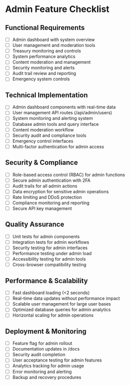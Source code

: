 # Admin Feature Checklist

## Functional Requirements
- [ ] Admin dashboard with system overview
- [ ] User management and moderation tools
- [ ] Treasury monitoring and controls
- [ ] System performance analytics
- [ ] Content moderation and management
- [ ] Security monitoring and alerts
- [ ] Audit trail review and reporting
- [ ] Emergency system controls

## Technical Implementation
- [ ] Admin dashboard components with real-time data
- [ ] User management API routes (/api/admin/users)
- [ ] System monitoring and alerting system
- [ ] Database admin tools and query interface
- [ ] Content moderation workflow
- [ ] Security audit and compliance tools
- [ ] Emergency control interfaces
- [ ] Multi-factor authentication for admin access

## Security & Compliance
- [ ] Role-based access control (RBAC) for admin functions
- [ ] Secure admin authentication with 2FA
- [ ] Audit trails for all admin actions
- [ ] Data encryption for sensitive admin operations
- [ ] Rate limiting and DDoS protection
- [ ] Compliance monitoring and reporting
- [ ] Secure API key management

## Quality Assurance
- [ ] Unit tests for admin components
- [ ] Integration tests for admin workflows
- [ ] Security testing for admin interfaces
- [ ] Performance testing under admin load
- [ ] Accessibility testing for admin tools
- [ ] Cross-browser compatibility testing

## Performance & Scalability
- [ ] Fast dashboard loading (<2 seconds)
- [ ] Real-time data updates without performance impact
- [ ] Scalable user management for large user bases
- [ ] Optimized database queries for admin analytics
- [ ] Horizontal scaling for admin operations

## Deployment & Monitoring
- [ ] Feature flag for admin rollout
- [ ] Documentation updates in /docs
- [ ] Security audit completion
- [ ] User acceptance testing for admin features
- [ ] Analytics tracking for admin usage
- [ ] Error monitoring and alerting
- [ ] Backup and recovery procedures
